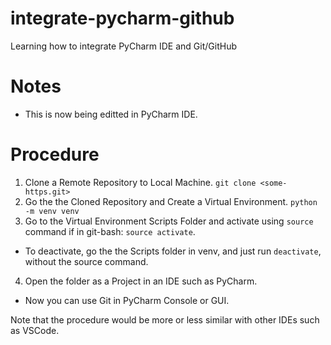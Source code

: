 # integrate-pycharm-github
Learning how to integrate PyCharm IDE and Git/GitHub

# Notes
- This is now being editted in PyCharm IDE.

# Procedure
1. Clone a Remote Repository to Local Machine.
```git clone <some-https.git>```
2. Go the the Cloned Repository and Create a Virtual Environment.
```python -m venv venv```
3. Go to the Virtual Environment Scripts Folder and activate using `source` command if in git-bash: `source activate`. 
* To deactivate, go the the Scripts folder in venv, and just run `deactivate`, without the source command.
4. Open the folder as a Project in an IDE such as PyCharm.
* Now you can use Git in PyCharm Console or GUI.

Note that the procedure would be more or less similar with other IDEs such as VSCode.

